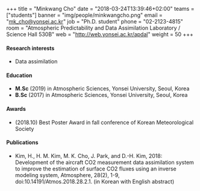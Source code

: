 +++
title = "Minkwang Cho"
date = "2018-03-24T13:39:46+02:00"
teams = ["students"]
banner = "img/people/minkwangcho.png"
email = "mk_cho@yonsei.ac.kr"
job = "Ph.D. student"
phone = "02-2123-4815"
room = "Atmospheric Predictability and Data Assimilation Laboratory / Science Hall 530B"
web = "http://web.yonsei.ac.kr/apdal"
weight = 50
+++

#### Research interests
+ Data assimilation


#### Education
 + **M.Sc** (2019) in Atmospheric Sciences, Yonsei University, Seoul, Korea
 + **B.Sc** (2017) in Atmospheric Sciences, Yonsei University, Seoul, Korea


#### Awards
+ (2018.10) Best Poster Award in fall conference of Korean Meteorological Society

#### Publications
+ Kim, H., H. M. Kim, M. K. Cho, J. Park, and D.-H. Kim, 2018:  Development of the aircraft CO2 measurement data assimilation system to improve the estimation of surface CO2 fluxes using an inverse modeling system, Atmosphere, 28(2), 1-9, doi:10.14191/Atmos.2018.28.2.1. (in Korean with English abstract)
